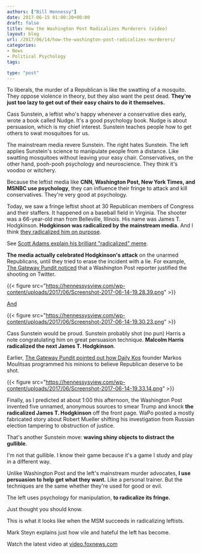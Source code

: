 ```yaml
---
authors: ["Bill Hennessy"]
date: 2017-06-15 01:00:20+00:00
draft: false
title: How the Washington Post Radicalizes Murderers (video)
layout: blog
url: /2017/06/14/how-the-washington-post-radicalizes-murderers/
categories:
- News
- Political Psychology
tags:

type: "post"
---
```


To liberals, the murder of a Republican is like the swatting of a mosquito. They oppose violence in theory, but they also want the pest dead. **They're just too lazy to get out of their easy chairs to do it themselves.**

Cass Sunstein, a leftist who's happy whenever a conservative dies early, wrote a book called Nudge. It's a good psychology book. Nudge is about persuasion, which is my chief interest. Sunstein teaches people how to get others to swat mosquitoes for us.

The mainstream media revere Sunstein. The right hates Sunstein. The left applies Sunstein's science to manipulate people from a distance. Like swatting mosquitoes without leaving your easy chair. Conservatives, on the other hand, pooh-pooh psychology and neuroscience. They think it's voodoo or witchery.

Because the leftist media like **CNN, Washington Post, New York Times, and MSNBC use psychology**, they can influence their fringe to attack and kill conservatives. They're very good at psychology.

Today, we saw a fringe leftist shoot at 30 Republican members of Congress and their staffers. It happened on a baseball field in Virginia. The shooter was a 66-year-old man from Belleville, Illinois. His name was James T. Hodgkinson. **Hodgkinson was radicalized by the mainstream media.** And I think [they radicalized him on purpose](https://www.foxnews.com/us/2017/06/14/scalise-shooter-dead-gunman-idd-as-trump-hating-building-inspector-from-illinois.html).

See [Scott Adams explain his brilliant "radicalized" meme](https://www.pscp.tv/ScottAdamsSays/1RDGlZqrLyDxL?t=0).

**The media actually celebrated Hodgkinson's attack** on the unarmed Republicans, until they tried to erase the incident with a lie. For example, [The Gateway Pundit noticed](https://www.thegatewaypundit.com/2017/06/writer-wapo-attempts-justify-shooting-elected-representatives-radicalleft/) that a Washington Post reporter justified the shooting on Twitter.

{{< figure src="https://hennessysview.com/wp-content/uploads/2017/06/Screenshot-2017-06-14-19.28.39.png" >}}




[And](https://www.thegatewaypundit.com/2017/06/writer-wapo-attempts-justify-shooting-elected-representatives-radicalleft/)

{{< figure src="https://hennessysview.com/wp-content/uploads/2017/06/Screenshot-2017-06-14-19.30.23.png" >}}


Cass Sunstein would be proud. Sunstein probably shot (no pun) Harris a note congratulating him on great persuasion technique. **Malcolm Harris radicalized the next James T. Hodgkinson**.

Earlier, [The Gateway Pundit pointed out how Daily Kos](https://www.thegatewaypundit.com/2017/06/founder-left-wing-vox-congressman-shot-republicans-getting-want/) founder Markos Moulitsas programmed his minions to believe Republican deserve to be shot.

{{< figure src="https://hennessysview.com/wp-content/uploads/2017/06/Screenshot-2017-06-14-19.33.14.png" >}}


Finally, as I predicted at about 1:00 this afternoon, the Washington Post invented five unnamed, anonymous sources to smear Trump and knock **the radicalized James T. Hodgkinson** off the front page. WaPo posted a mostly fabricated story about Robert Mueller shifting his investigation from Russian election tampering to obstruction of justice.

That's another Sunstein move: **waving shiny objects to distract the gullible**.

I'm not that gullible. I know their game because it's a game I study and play in a different way.

Unlike Washington Post and the left's mainstream murder advocates, **I use persuasion to help get what they want.** Like a personal trainer. But the techniques are the same whether they're used for good or evil.

The left uses psychology for manipulation, **to radicalize its fringe.**

Just thought you should know.

This is what it looks like when the MSM succeeds in radicalizing leftists.



Mark Steyn explains just how vile and hateful the left has become.

Watch the latest video at [video.foxnews.com](//video.foxnews.com)
